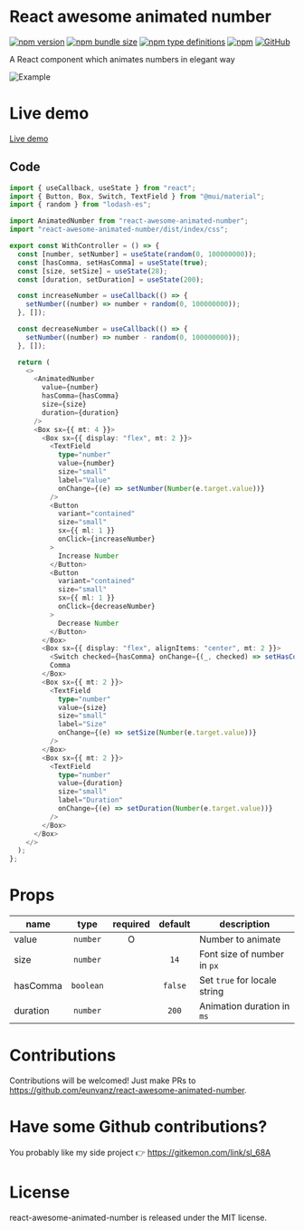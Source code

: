 # React awesome animated number

[![npm version](https://img.shields.io/npm/v/react-awesome-animated-number)](https://www.npmjs.com/package/react-awesome-animated-number) [![npm bundle size](https://img.shields.io/bundlephobia/minzip/react-awesome-animated-number)](https://www.npmjs.com/package/react-awesome-animated-number) [![npm type definitions](https://img.shields.io/npm/types/react-awesome-animated-number)](https://www.npmjs.com/package/react-awesome-animated-number) [![npm](https://img.shields.io/npm/dt/react-awesome-animated-number)](https://www.npmjs.com/package/react-awesome-animated-number) [![GitHub](https://img.shields.io/github/license/eunvanz/react-awesome-animated-number)](https://github.com/eunvanz/react-awesome-animated-number/blob/master/LICENSE)

A React component which animates numbers in elegant way

![Example](https://user-images.githubusercontent.com/17351661/152665919-04500d26-78ff-48be-a505-914f2bf323e6.gif)

# Live demo

[Live demo](https://eunvanz.github.io/react-awesome-animated-number/iframe.html?id=components-animatednumber--with-controller&args=&viewMode=story)

## Code

```typescript
import { useCallback, useState } from "react";
import { Button, Box, Switch, TextField } from "@mui/material";
import { random } from "lodash-es";

import AnimatedNumber from "react-awesome-animated-number";
import "react-awesome-animated-number/dist/index/css";

export const WithController = () => {
  const [number, setNumber] = useState(random(0, 100000000));
  const [hasComma, setHasComma] = useState(true);
  const [size, setSize] = useState(28);
  const [duration, setDuration] = useState(200);

  const increaseNumber = useCallback(() => {
    setNumber((number) => number + random(0, 100000000));
  }, []);

  const decreaseNumber = useCallback(() => {
    setNumber((number) => number - random(0, 100000000));
  }, []);

  return (
    <>
      <AnimatedNumber
        value={number}
        hasComma={hasComma}
        size={size}
        duration={duration}
      />
      <Box sx={{ mt: 4 }}>
        <Box sx={{ display: "flex", mt: 2 }}>
          <TextField
            type="number"
            value={number}
            size="small"
            label="Value"
            onChange={(e) => setNumber(Number(e.target.value))}
          />
          <Button
            variant="contained"
            size="small"
            sx={{ ml: 1 }}
            onClick={increaseNumber}
          >
            Increase Number
          </Button>
          <Button
            variant="contained"
            size="small"
            sx={{ ml: 1 }}
            onClick={decreaseNumber}
          >
            Decrease Number
          </Button>
        </Box>
        <Box sx={{ display: "flex", alignItems: "center", mt: 2 }}>
          <Switch checked={hasComma} onChange={(_, checked) => setHasComma(checked)} />{" "}
          Comma
        </Box>
        <Box sx={{ mt: 2 }}>
          <TextField
            type="number"
            value={size}
            size="small"
            label="Size"
            onChange={(e) => setSize(Number(e.target.value))}
          />
        </Box>
        <Box sx={{ mt: 2 }}>
          <TextField
            type="number"
            value={duration}
            size="small"
            label="Duration"
            onChange={(e) => setDuration(Number(e.target.value))}
          />
        </Box>
      </Box>
    </>
  );
};
```

# Props

| name     |   type    | required | default | description                  |
| -------- | :-------: | :------: | :-----: | ---------------------------- |
| value    | `number`  |    O     |         | Number to animate            |
| size     | `number`  |          |  `14`   | Font size of number in `px`  |
| hasComma | `boolean` |          | `false` | Set `true` for locale string |
| duration | `number`  |          |  `200`  | Animation duration in `ms`   |

# Contributions

Contributions will be welcomed! Just make PRs to https://github.com/eunvanz/react-awesome-animated-number.

# Have some Github contributions?

You probably like my side project 👉 https://gitkemon.com/link/sl_68A

# License

react-awesome-animated-number is released under the MIT license.
